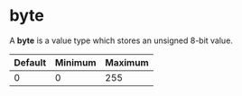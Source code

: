 # byte

A **byte** is a value type which stores an unsigned 8-bit value.

| Default |Minimum | Maximum |
| -- | -- | -- |
| 0 | 0 | 255 |
